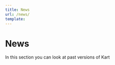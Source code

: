 ```yaml
---
title: News
url: /news/
template:
---
```

# News

In this section you can look at past versions of Kart

